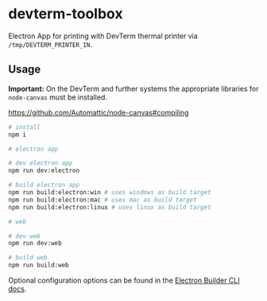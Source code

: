 # devterm-toolbox

Electron App for printing with DevTerm thermal printer via `/tmp/DEVTERM_PRINTER_IN`.

## Usage

**Important:** On the DevTerm and further systems the appropriate libraries for `node-canvas` must be installed.

https://github.com/Automattic/node-canvas#compiling 


```bash
# install
npm i 

# electron app

# dev electron app
npm run dev:electron

# build electron app
npm run build:electron:win # uses windows as build target
npm run build:electron:mac # uses mac as build target
npm run build:electron:linux # uses linux as build target

# web

# dev web
npm run dev:web

# build web
npm run build:web

```

Optional configuration options can be found in the [Electron Builder CLI docs](https://www.electron.build/cli.html).
